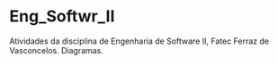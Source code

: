 # Eng_Softwr_II
Atividades da disciplina de Engenharia de Software II, Fatec Ferraz de Vasconcelos. Diagramas.
